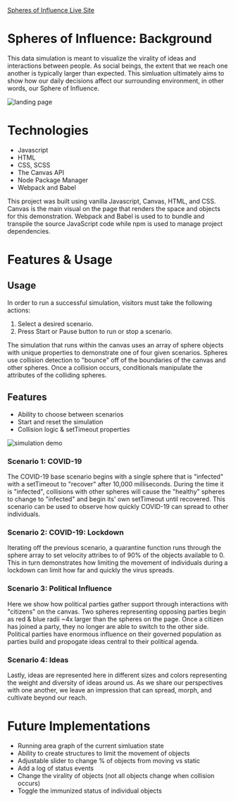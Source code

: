[Spheres of Influence Live Site](https://nick-barr.github.io/SpheresOfInfluence/)

# Spheres of Influence: Background


This data simulation is meant to visualize the virality of ideas and interactions between people. As social beings, the extent that we reach one another is typically larger than expected. This simluation ultimately aims to show how our daily decisions affect our surrounding environment, in other words, our Sphere of Influence.

![landing page](https://github.com/nick-barr/jsProjectCovid/blob/main/src/assets/SOI-thumb.png)

# Technologies

* Javascript
* HTML
* CSS, SCSS
* The Canvas API
* Node Package Manager
* Webpack and Babel

This project was built using vanilla Javascript, Canvas, HTML, and CSS. Canvas is the main visual on the page that renders the space and objects for this demonstration. Webpack and Babel is used to to bundle and transpile the source JavaScript code while npm is used to manage project dependencies.

# Features & Usage

## Usage
In order to run a successful simulation, visitors must take the following actions:

1. Select a desired scenario.
2. Press Start or Pause button to run or stop a scenario.

The simulation that runs within the canvas uses an array of sphere objects with unique properties to demonstrate one of four given scenarios. Spheres use collision detection to "bounce" off of the boundaries of the canvas and other spheres. Once a collision occurs, conditionals manipulate the attributes of the colliding spheres. 

## Features
* Ability to choose between scenarios
* Start and reset the simulation
* Collision logic & setTimeout properties

![simulation demo](https://github.com/nick-barr/jsProjectCovid/blob/main/src/assets/soi_covid_demo.gif)

### Scenario 1: COVID-19

The COVID-19 base scenario begins with a single sphere that is "infected" with a setTimeout to "recover" after 10,000 milliseconds. During the time it is "infected", collisions with other spheres will cause the "healthy" spheres to change to "infected" and begin its' own setTimeout until recovered. This scenario can be used to observe how quickly COVID-19 can spread to other individuals.

### Scenario 2: COVID-19: Lockdown

Iterating off the previous scenario, a quarantine function runs through the sphere array to set velocity attribes to of 90% of the objects available to 0. This in turn demonstrates how limiting the movement of individuals during a lockdown can limit how far and quickly the virus spreads.

### Scenario 3: Political Influence

Here we show how political parties gather support through interactions with "citizens" on the canvas. Two spheres representing opposing parties begin as red & blue radii ~4x larger than the spheres on the page. Once a citizen has joined a party, they no longer are able to switch to the other side. Political parties have enormous influence on their governed population as parties build and propogate ideas central to their political agenda.

### Scenario 4: Ideas

Lastly, ideas are represented here in different sizes and colors representing the weight and diversity of ideas around us. As we share our perspectives with one another, we leave an impression that can spread, morph, and cultivate beyond our reach.

# Future Implementations
* Running area graph of the current simluation state
* Ability to create structures to limit the movement of objects
* Adjustable slider to change % of objects from moving vs static
* Add a log of status events
* Change the virality of objects (not all objects change when collision occurs)
* Toggle the immunized status of individual objects

